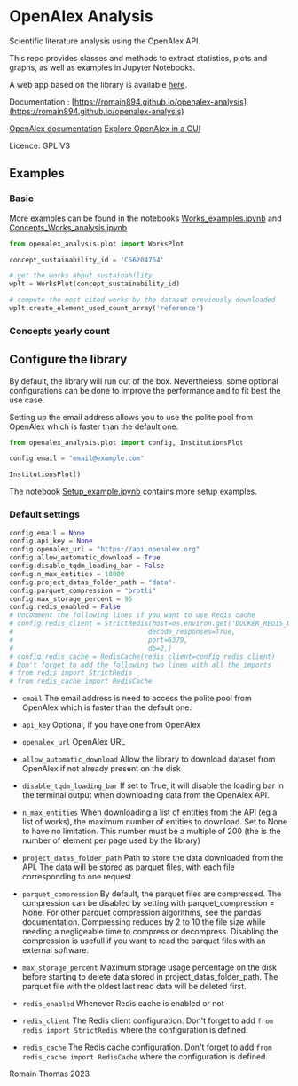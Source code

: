 # OpenAlex Analysis

Scientific literature analysis using the OpenAlex API.

This repo provides classes and methods to extract statistics, plots and graphs, as well as examples in Jupyter Notebooks.

A web app based on the library is available [here](https://github.com/romain894/webapp-openalex-analysis).

Documentation : [https://romain894.github.io/openalex-analysis](https://romain894.github.io/openalex-analysis)

[OpenAlex documentation](https://docs.openalex.org/) [Explore OpenAlex in a GUI](https://explore.openalex.org/)

Licence: GPL V3

## Examples

### Basic

More examples can be found in the notebooks [Works_examples.ipynb](https://github.com/romain894/openalex-analysis/blob/main/Works_examples.ipynb) and [Concepts_Works_analysis.ipynb](https://github.com/romain894/openalex-analysis/blob/main/Concepts_works_analysis.ipynb)

```python
from openalex_analysis.plot import WorksPlot

concept_sustainability_id = 'C66204764'

# get the works about sustainability
wplt = WorksPlot(concept_sustainability_id)

# compute the most cited works by the dataset previously downloaded
wplt.create_element_used_count_array('reference')
```

### Concepts yearly count




## Configure the library

By default, the library will run out of the box. Nevertheless, some optional configurations can be done to improve the performance and to fit best the use case.

Setting up the email address allows you to use the polite pool from OpenAlex which is faster than the default one.


```python
from openalex_analysis.plot import config, InstitutionsPlot

config.email = "email@example.com"

InstitutionsPlot()
```

The notebook [Setup_example.ipynb](https://github.com/romain894/openalex-analysis/blob/main/Setup_example.ipynb) contains more setup examples.

### Default settings

```python
config.email = None
config.api_key = None
config.openalex_url = "https://api.openalex.org"
config.allow_automatic_download = True
config.disable_tqdm_loading_bar = False
config.n_max_entities = 10000
config.project_datas_folder_path = "data"·
config.parquet_compression = "brotli"
config.max_storage_percent = 95
config.redis_enabled = False
# Uncomment the following lines if you want to use Redis cache
# config.redis_client = StrictRedis(host=os.environ.get('DOCKER_REDIS_URL', "localhost"),
#                                  decode_responses=True,
#                                  port=6379,
#                                  db=2,)
# config.redis_cache = RedisCache(redis_client=config_redis_client)
# Don't forget to add the following two lines with all the imports
# from redis import StrictRedis
# from redis_cache import RedisCache
```

- `email` The email address is need to access the polite pool from OpenAlex which is faster than the default one.

- `api_key` Optional, if you have one from OpenAlex

- `openalex_url` OpenAlex URL

- `allow_automatic_download` Allow the library to download dataset from OpenAlex if not already present on the disk

- `disable_tqdm_loading_bar` If set to True, it will disable the loading bar in the terminal output when downloading data from the OpenAlex API.

- `n_max_entities` When downloading a list of entities from the API (eg a list of works), the maximum number of entities to download. Set to None to have no limitation. This number must be a multiple of 200 (the is the number of element per page used by the library)

- `project_datas_folder_path` Path to store the data downloaded from the API. The data will be stored as parquet files, with each file corresponding to one request.

- `parquet_compression` By default, the parquet files are compressed. The compression can be disabled by setting with parquet_compression = None. For other parquet compression algorithms, see the pandas documentation. Compressing reduces by 2 to 10 the file size while needing a negligeable time to compress or decompress. Disabling the compression is usefull if you want to read the parquet files with an external software.

- `max_storage_percent` Maximum storage usage percentage on the disk before starting to delete data stored in project_datas_folder_path. The parquet file with the oldest last read data will be deleted first.

- `redis_enabled` Whenever Redis cache is enabled or not

- `redis_client` The Redis client configuration. Don't forget to add `from redis import StrictRedis` where the configuration is defined.

- `redis_cache` The Redis cache configuration. Don't forget to add `from redis_cache import RedisCache` where the configuration is defined.



Romain Thomas 2023